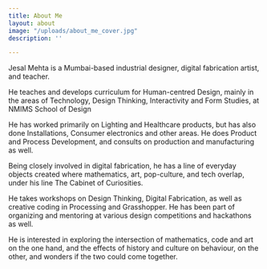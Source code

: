 ```yaml
---
title: About Me
layout: about
image: "/uploads/about_me_cover.jpg"
description: ''

---
```

Jesal Mehta is a Mumbai-based industrial designer, digital fabrication artist, and teacher.

He teaches and develops curriculum for Human-centred Design, mainly in the areas of Technology, Design Thinking, Interactivity and Form Studies, at NMIMS School of Design

He has worked primarily on Lighting and Healthcare products, but has also done Installations, Consumer electronics and other areas. He does Product and Process Development, and consults on production and manufacturing as well.

Being closely involved in digital fabrication, he has a line of everyday objects created where mathematics, art, pop-culture, and tech overlap, under his line The Cabinet of Curiosities.

He takes workshops on Design Thinking, Digital Fabrication, as well as creative coding in Processing and Grasshopper. He has been part of organizing and mentoring at various design competitions and hackathons as well.

He is interested in exploring the intersection of mathematics, code and art on the one hand, and the effects of history and culture on behaviour, on the other, and wonders if the two could come together.